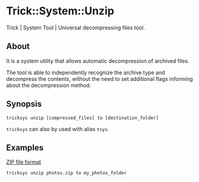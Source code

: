 # Trick::System::Unzip

Trick | System Tool | Universal decompressing files tool.

## About

It is a system utility that allows automatic decompression of archived files.

The tool is able to independently recognize the archive type and decompress the contents, without the need to set additional flags informing about the decompression method.

## Synopsis

```
tricksys unzip [compressed_files] to [destination_folder]
```

`tricksys` can also by used with alias `tsys`.

## Examples

[ZIP file format](https://en.wikipedia.org/wiki/ZIP_(file_format))

```Bash
tricksys unzip photos.zip to my_photos_folder
```

